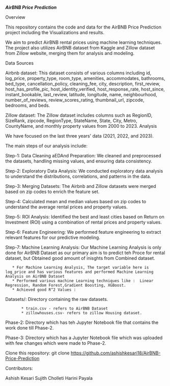 *******AirBNB Price Prediction*******

Overview

This repository contains the code and data for the AirBNB Price Prediction project including the Visualizations and results.

We aim to predict AirBNB rental prices using machine learning techniques. The project also utilizes AirBNB dataset from Kaggle and Zillow dataset from Zillow website, merging them for analysis and modeling.

Data Sources

Airbnb dataset: This dataset consists of various columns including id, log_price, property_type, room_type, amenities, accommodates, bathrooms, bed_type, cancellation_policy, cleaning_fee, city, description, first_review, host_has_profile_pic, host_identity_verified, host_response_rate, host_since, instant_bookable, last_review, latitude, longitude, name, neighbourhood, number_of_reviews, review_scores_rating, thumbnail_url, zipcode, bedrooms, and beds.


Zillow dataset: The Zillow dataset includes columns such as RegionID, SizeRank, zipcode, RegionType, StateName, State, City, Metro, CountyName, and monthly property values from 2000 to 2023.
Analysis

We have focused on the last three years' data (2021, 2022, and 2023). 

The main steps of our analysis include:

Step-1: Data Cleaning aEDAnd Preparation: We cleaned and preprocessed the datasets, handling missing values, and ensuring data consistency.

Step-2: Exploratory Data Analysis: We conducted exploratory data analysis to understand the distributions, correlations, and patterns in the data.

Step-3: Merging Datasets: The Airbnb and Zillow datasets were merged based on zip codes to enrich the feature set.

Step-4:  Calculated mean and median values based on zip codes to understand the average rental prices and property values.

Step-5: ROI Analysis: Identified the best and least cities based on Return on Investment (ROI) using a combination of rental prices and property values.

Step-6: Feature Engineering: We performed feature engineering to extract relevant features for our predictive modeling.

Step-7: Machine Learning Analysis: Our Machine Learning Analysis is only done for AirBNB Dataset as our primary aim is to predict teh Proce for rental dataset, but  Obtained good amount of inisghts from Combined dataset. 

       * For Machine Learning Analysis, The target variable here is log_price and has various features and performed Machine Learning Analysis on AirBNB Dataset 
       * Performed various machine Learning techniques like :  Linear Regression, Random Forest,Gradient Boosting, XGBoost.
       * Achieved good R^2 Values :






Datasets/: Directory containing the raw datasets.

           * train.csv - refers to AirBNB Dataset
           * zillowhouses.csv- refers to zillow Housing dataset.
      
Phase-2: Directory which has teh Jupyter Notebook file that contains the work done till Phase-2.

Phase-3: Directory which has a Jupyter Notebook file which was uploaded with few changes which were made to Phase-2.


Clone this repository: git clone https://github.com/ashishkesari18/AirBNB-Price-Prediction




Contributors:

Ashish Kesari
Sujith Cholleti
Harini Payala
